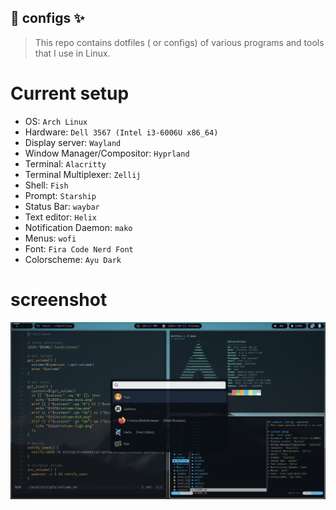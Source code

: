 ## :wrench: configs :sparkles:
> This repo contains dotfiles ( or configs) of various programs and tools that I use in Linux.

# Current setup
* OS: `Arch Linux`
* Hardware: `Dell 3567 (Intel i3-6006U x86_64)`
* Display server: `Wayland`
* Window Manager/Compositor: `Hyprland`
* Terminal: `Alacritty`
* Terminal Multiplexer: `Zellij`
* Shell: `Fish`
* Prompt: `Starship`
* Status Bar: `waybar`
* Text editor: `Helix`
* Notification Daemon: `mako`
* Menus: `wofi`
* Font: `Fira Code Nerd Font`
* Colorscheme: `Ayu Dark`

# screenshot
![Screenshot](screenshot.png)
